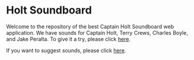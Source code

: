 # Holt Soundboard

Welcome to the repository of the best Captain Holt Soundboard web application. We have sounds for Captain Holt, Terry Crews, Charles Boyle, and Jake Peralta. To give it a try, please click [here](https://holt-soundboard.github.io/).

If you want to suggest sounds, please click [here](https://holt-soundboard.github.io/suggest).
